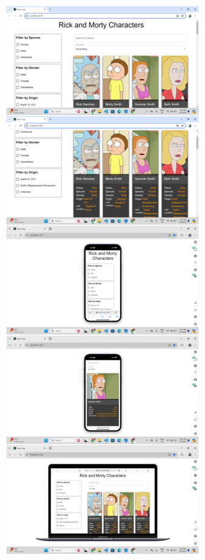 <img src="https://github.com/mdshakibkoushar/Rick-and-Morty-Characters/blob/main/Screenshot%20(32).png">
<img src="https://github.com/mdshakibkoushar/Rick-and-Morty-Characters/blob/main/Screenshot%20(34).png">
<img src="https://github.com/mdshakibkoushar/Rick-and-Morty-Characters/blob/main/Screenshot%20(36).png">
<img src="https://github.com/mdshakibkoushar/Rick-and-Morty-Characters/blob/main/Screenshot%20(38).png">
<img src="https://github.com/mdshakibkoushar/Rick-and-Morty-Characters/blob/main/Screenshot%20(39).png">
